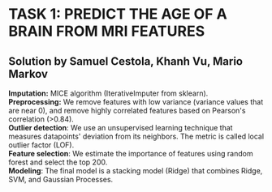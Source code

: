 # TASK 1: PREDICT THE AGE OF A BRAIN FROM MRI FEATURES

## Solution by Samuel Cestola, Khanh Vu, Mario Markov

**Imputation:** MICE algorithm (IterativeImputer from sklearn).  
**Preprocessing:** We remove features with low variance (variance values that are near 0), and remove highly correlated features based on Pearson's correlation (>0.84).  
**Outlier detection**: We use an unsupervised learning technique that measures datapoints' deviation from its neighbors. The metric is called local outlier factor (LOF).  
**Feature selection**: We estimate the importance of features using random forest and select the top 200.  
**Modeling**: The final model is a stacking model (Ridge) that combines Ridge, SVM, and Gaussian Processes.
